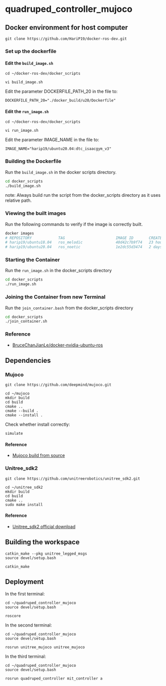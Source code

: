 # quadruped_controller_mujoco
## Docker environment for host computer
```
git clone https://github.com/HariP19/docker-ros-dev.git
```
### Set up the dockerfile
#### Edit the `build_image.sh`
```
cd ~/docker-ros-dev/docker_scripts
```
```
vi build_image.sh
```
Edit the parameter DOCKERFILE_PATH_20 in the file to:
```
DOCKERFILE_PATH_20="./docker_build/u20/Dockerfile"
```
#### Edit the `run_image.sh`
```
cd ~/docker-ros-dev/docker_scripts
```
```
vi run_image.sh
```
Edit the parameter IMAGE_NAME in the file to:
```
IMAGE_NAME="harip19/ubuntu20.04:dtc_isaacgym_v3"
```
### Building the Dockerfile

Run the `build_image.sh` in the docker scripts directory. 
```bash
cd docker_scripts
./build_image.sh
```
note: Always build run the script from the docker_scripts directory as it uses relative path. 

### Viewing the built images

Run the following commands to verify if the image is correctly built.
```bash
docker images
# REPOSITORY            TAG                       IMAGE ID       CREATED        SIZE
# harip19/ubuntu18.04   ros_melodic               40d42c7b9f74   23 hours ago   7.93GB
# harip19/ubuntu20.04   ros_noetic                1e2dc55d3474   2 days ago     9.17GB
```

### Starting the Container
Run the `run_image.sh` in the docker_scripts directory
```bash
cd docker_scripts
./run_image.sh
```

### Joining the Container from new Terminal
Run the `join_container.bash` from the docker_scripts directory
```bash
cd docker_scripts
./join_container.sh
```
### Reference

- [BruceChanJianLe/docker-nvidia-ubuntu-ros](https://github.com/BruceChanJianLe/docker-nvidia-ubuntu-ros.git)

## Dependencies
### Mujoco
```
git clone https://github.com/deepmind/mujoco.git
```
```
cd ~/mujoco
mkdir build
cd build
cmake ..
cmake --build .
cmake --install .
```
Check whether install correctly:
```
simulate
```
#### Reference
- [Mujoco build from source](https://mujoco.readthedocs.io/en/latest/programming/#building-mujoco-from-source)
### Unitree_sdk2
```
git clone https://github.com/unitreerobotics/unitree_sdk2.git
```
```
cd ~/unitree_sdk2
mkdir build
cd build
cmake ..
sudo make install
```
#### Reference
- [Unitree_sdk2 official download](https://github.com/unitreerobotics/unitree_sdk2)

## Building the workspace
```
catkin_make --pkg unitree_legged_msgs
source devel/setup.bash

catkin_make
```
## Deployment
In the first terminal:
```
cd ~/quadruped_controller_mujoco
source devel/setup.bash

roscore
```
In the second terminal:
```
cd ~/quadruped_controller_mujoco
source devel/setup.bash

rosrun unitree_mujoco unitree_mujoco
```
In the third terminal:
```
cd ~/quadruped_controller_mujoco
source devel/setup.bash

rosrun quadruped_controller mit_controller a
```
